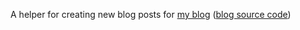 A helper for creating new blog posts for [my blog] ([blog source code])

[my blog]: http://tshepang.net
[blog source code]: http://bitbucket.org/tshepang/blog
